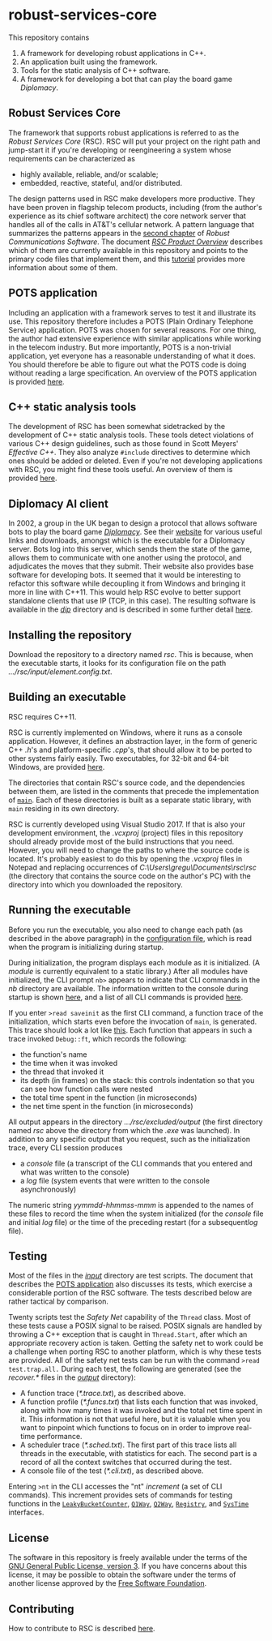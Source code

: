 # robust-services-core

This repository contains
1. A framework for developing robust applications in C++.
2. An application built using the framework.
3. Tools for the static analysis of C++ software.
4. A framework for developing a bot that can play the board game *Diplomacy*.

## Robust Services Core

The framework that supports robust applications is referred to as the *Robust Services
Core* (RSC).  RSC will put your project on the right path and jump-start it if you're
developing or reengineering a system whose requirements can be characterized as

- highly available, reliable, and/or scalable;
- embedded, reactive, stateful, and/or distributed.

The design patterns used in RSC make developers more productive.  They have been proven
in flagship telecom products, including (from the author's experience as its chief
software architect) the core network server that handles all of the calls in AT&T's
cellular network.  A pattern language that summarizes the patterns appears in the
[second chapter](/docs/RCS-chapter-2.pdf) of *Robust Communications Software*.  The
document [*RSC Product Overview*](/docs/RSC-Product-Overview.pdf) describes which of
them are currently available in this repository and points to the primary code files
that implement them, and this [tutorial](/docs/RCS-tutorial.pdf) provides more
information about some of them.

## POTS application

Including an application with a framework serves to test it and illustrate its use.
This repository therefore includes a POTS (Plain Ordinary Telephone Service) application.
POTS was chosen for several reasons.  For one thing, the author had extensive experience
with similar applications while working in the telecom industry.  But more importantly,
POTS is a non-trivial application, yet everyone has a reasonable understanding of what
it does.  You should therefore be able to figure out what the POTS code is doing without
reading a large specification.  An overview of the POTS application is provided
[here](/docs/RSC-POTS-Application.md).

## C++ static analysis tools

The development of RSC has been somewhat sidetracked by the development of C++
static analysis tools.  These tools detect violations of various C++ design
guidelines, such as those found in Scott Meyers' *Effective C++*.  They also analyze
`#include` directives to determine which ones should be added or deleted.  Even if
you're not developing applications with RSC, you might find these tools useful.
An overview of them is provided [here](docs/RSC-Cpp-Static-Analysis-Tools.md).

## Diplomacy AI client

In 2002, a group in the UK began to design a protocol that allows software bots to play
the board game [*Diplomacy*](https://en.wikipedia.org/wiki/Diplomacy_(game)).  See
their [website](http://www.daide.org.uk) for
various useful links and downloads, amongst which is the executable for a Diplomacy
server.  Bots log into this server, which sends them the state of the game, allows
them to communicate with one another using the protocol, and adjudicates the moves that
they submit.  Their website also provides base software for developing bots.  It seemed
that it would be interesting to refactor this software while decoupling it from Windows
and bringing it more in line with C++11.  This would help RSC evolve to better
support standalone clients that use IP (TCP, in this case).  The resulting software is
available in the [*dip*](/dip) directory and is described in some further detail
[here](/docs/RSC-Diplomacy.md).

## Installing the repository

Download the repository to a directory named *rsc*.  This is because, when the executable
starts, it looks for its configuration file on the path *.../rsc/input/element.config.txt*.

## Building an executable

RSC requires C++11.

RSC is currently implemented on Windows, where it runs as a console application.
However, it defines an abstraction layer, in the form of generic C++ *.h*'s and
platform-specific *.cpp*'s, that should allow it to be ported to other systems
fairly easily.  Two executables, for 32-bit and 64-bit Windows, are provided
[here](/exe).

The directories that contain RSC's source code, and the dependencies between them, are
listed in the comments that precede the implementation of [`main`](/rsc/main.cpp).
Each of these directories is built as a separate static library, with `main`
residing in its own directory.

RSC is currently developed using Visual Studio 2017.  If that is also your development
environment, the *.vcxproj* (project) files in this repository should already
provide most of the build instructions that you need.  However, you will need
to change the paths to where the source code is located.  It's probably
easiest to do this by opening the *.vcxproj* files in Notepad and replacing
occurrences of *C:\Users\gregu\Documents\rsc\rsc* (the directory that contains
the source code on the author's PC) with the directory into which you downloaded
the repository.

## Running the executable

Before you run the executable, you also need to change each path (as described in
the above paragraph) in the [configuration file](input/element.config.txt), which
is read when the program is initializing during startup.

During initialization, the program displays each module as it is initialized.  (A
*module* is currently equivalent to a static library.)  After all modules have
initialized, the CLI prompt `nb>` appears to indicate that CLI commands in the
*nb* directory are available.  The information written to the console during
startup is shown [here](/output/startup.txt), and a list of all CLI commands
is provided [here](/output/help.cli.txt).

If you enter `>read saveinit` as the first CLI command, a function trace of the
initialization, which starts even before the invocation of `main`, is generated.
This trace should look a lot like [this](/output/init.trace.txt).  Each function
that appears in such a trace invoked `Debug::ft`, which records the following:
  * the function's name
  * the time when it was invoked
  * the thread that invoked it
  * its depth (in frames) on the stack: this controls indentation so that you can
see how function calls were nested
  * the total time spent in the function (in microseconds)
  * the net time spent in the function (in microseconds)

All output appears in the directory *.../rsc/excluded/output* (the first directory
named *rsc* above the directory from which the *.exe* was launched).
In addition to any specific output that you request, such as the initialization trace,
every CLI session produces
  * a *console* file (a transcript of the CLI commands that you entered and what was
written to the console)
  * a *log* file (system events that were written to the console asynchronously)

The numeric string *yymmdd-hhmmss-mmm* is appended to the names of these files to record
the time when the system initialized (for the *console* file and initial *log* file) or
the time of the preceding restart (for a subsequent*log* file).

## Testing

Most of the files in the [*input*](/input) directory are test scripts.  The document that
describes the [POTS application](/docs/RSC-POTS-Application.md) also discusses its tests,
which exercise a considerable portion of the RSC software.  The tests described below are
rather tactical by comparison.

Twenty scripts test the *Safety Net* capability of the `Thread` class.  Most of these tests
cause a POSIX signal to be raised.  POSIX signals are handled by throwing a C++ exception
that is caught in `Thread.Start`, after which an appropriate recovery action is taken.
Getting the safety net to work could be a challenge when porting RSC to another
platform, which is why these tests are provided.  All of the safety net tests can be run
with the command `>read test.trap.all.`  During each test, the following are generated
(see the *recover.\** files in the [*output*](/output) directory):

  * A function trace (*\*.trace.txt*), as described above.
  * A function profile (*\*.funcs.txt*) that lists each function that was invoked, along with
how many times it was invoked and the total net time spent in it.  This information is not
that useful here, but it is valuable when you want to pinpoint which functions to focus on in
order to improve real-time performance.
  * A scheduler trace (*\*.sched.txt*).  The first part of this trace lists all threads in the
executable, with statistics for each.  The second part is a record of all the context switches
that occurred during the test.
  * A console file of the test (*\*.cli.txt*), as described above.
 
Entering `>nt` in the CLI accesses the "nt" *increment* (a set of CLI commands).  This increment
provides sets of commands for testing functions in the [`LeakyBucketCounter`](/nb/LeakyBucketCounter.h),
[`Q1Way`](/nb/Q1Way.h), [`Q2Way`](/nb/Q2Way.h), [`Registry`](/nb/Registry.h), and
[`SysTime`](/nb/SysTime.h) interfaces.

## License

The software in this repository is freely available under the terms of the [GNU General Public
License, version 3](/LICENSE.txt).  If you have concerns about this license, it may be possible
to obtain the software under the terms of another license approved by the [Free Software
Foundation](https://www.gnu.org/licenses/license-list.html).

## Contributing

How to contribute to RSC is described [here](CONTRIBUTING.md).
